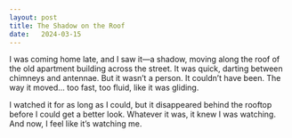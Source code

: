```yaml
---
layout: post
title: The Shadow on the Roof
date:   2024-03-15
---
```


I was coming home late, and I saw it—a shadow, moving along the roof of the old apartment building across the street. It was quick, darting between chimneys and antennae. But it wasn’t a person. It couldn’t have been. The way it moved... too fast, too fluid, like it was gliding. 

I watched it for as long as I could, but it disappeared behind the rooftop before I could get a better look. Whatever it was, it knew I was watching. And now, I feel like it’s watching me.
